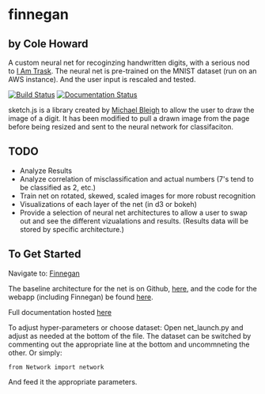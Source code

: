 # finnegan
## by Cole Howard

A custom neural net for recoginzing handwritten digits, with a serious nod to [I Am Trask](http://iamtrask.github.io/2015/07/12/basic-python-network/).  The neural net is pre-trained on the MNIST dataset (run on an AWS instance).  And the user input is rescaled and tested.

[![Build Status](https://travis-ci.org/uglyboxer/capstone.svg?branch=master)](https://travis-ci.org/uglyboxer/capstone) [![Documentation Status](https://readthedocs.org/projects/capstone/badge/?version=latest)](http://capstone.readthedocs.org/en/latest/?badge=latest)


sketch.js is a library created by [Michael Bleigh](http://intridea.github.io/sketch.js/) to allow the user to draw the image of a digit.  It has been modified to pull a drawn image from the page before being resized and sent to the neural network for classifaciton.

## TODO

- Analyze Results
- Analyze correlation of misclassification and actual numbers (7's tend to be classified as 2, etc.)
- Train net on rotated, skewed, scaled images for more robust recognition
- Visualizations of each layer of the net (in d3 or bokeh)
- Provide a selection of neural net architectures to allow a user to swap out and see the different vizualations and results.  (Results data will be stored by specific architecture.)



## To Get Started

Navigate to: [Finnegan](http://uglyboxer.pythonanywhere.com)


The baseline architecture for the net is on Github, [here](http://uglyboxer.github.io/finnegan/), and the code for the webapp (including Finnegan) be found [here](https://github.com/uglyboxer/capstone).

Full documentation hosted [here](http://capstone.rtfd.org)

To adjust hyper-parameters or choose dataset:
Open net_launch.py and adjust as needed at the bottom of the file.  The dataset can be switched by commenting out the appropriate line at the bottom and uncommneting the other.  Or simply:

```
from Network import network
```

And feed it the appropriate parameters.
